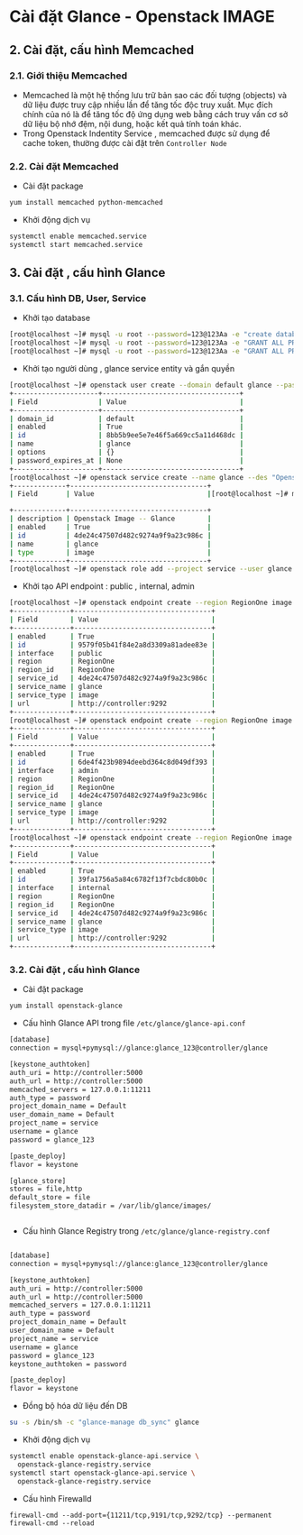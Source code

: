 # Cài đặt Glance - Openstack IMAGE


## 2. Cài đặt, cấu hình Memcached
### 2.1. Giới thiệu Memcached
- Memcached là một hệ thống lưu trữ bản sao các đối tượng (objects) và dữ liệu được truy cập nhiều lần để tăng tốc độc truy xuất. Mục đích chính của nó là để tăng tốc độ ứng dụng web bằng cách truy vấn cơ sở dữ liệu bộ nhớ đệm, nội dung, hoặc kết quả tính toán khác.
- Trong Openstack Indentity Service , memcached được sử dụng để cache token, thường được cài đặt trên `Controller Node`

### 2.2. Cài đặt Memcached
- Cài đặt package
```bash
yum install memcached python-memcached
```
- Khởi động dịch vụ
```bash
systemctl enable memcached.service
systemctl start memcached.service
```


## 3. Cài đặt , cấu hình Glance


### 3.1. Cấu hình DB, User, Service
- Khởi tạo database
```bash
[root@localhost ~]# mysql -u root --password=123@123Aa -e "create database glance"
[root@localhost ~]# mysql -u root --password=123@123Aa -e "GRANT ALL PRIVILEGES on glance.* to 'glance'@'localhost' IDENTIFIED BY 'glance_123' "
[root@localhost ~]# mysql -u root --password=123@123Aa -e "GRANT ALL PRIVILEGES on glance.* to 'glance'@'%'  IDENTIFIED BY  'glance_123'"
```

- Khởi tạo người dùng , glance service entity và gắn quyền 
```bash
[root@localhost ~]# openstack user create --domain default glance --password glance_123
+---------------------+----------------------------------+
| Field               | Value                            |
+---------------------+----------------------------------+
| domain_id           | default                          |
| enabled             | True                             |
| id                  | 8bb5b9ee5e7e46f5a669cc5a11d468dc |
| name                | glance                           |
| options             | {}                               |
| password_expires_at | None                             |
+---------------------+----------------------------------+
[root@localhost ~]# openstack service create --name glance --des "Openstack Image -- Glance" image
+-------------+----------------------------------+
| Field       | Value                            |[root@localhost ~]# mysql -u root --password=123@123Aa -e "GRANT ALL PRIVILEGES on glance.* to 'glance'@'%'  IDENTIFIED BY  'glance_123@123Aa'"

+-------------+----------------------------------+
| description | Openstack Image -- Glance        |
| enabled     | True                             |
| id          | 4de24c47507d482c9274a9f9a23c986c |
| name        | glance                           |
| type        | image                            |
+-------------+----------------------------------+
[root@localhost ~]# openstack role add --project service --user glance admin

```

- Khởi tạo  API endpoint : public , internal, admin

```bash
[root@localhost ~]# openstack endpoint create --region RegionOne image public http://controller:9292
+--------------+----------------------------------+
| Field        | Value                            |
+--------------+----------------------------------+
| enabled      | True                             |
| id           | 9579f05b41f84e2a8d3309a81adee83e |
| interface    | public                           |
| region       | RegionOne                        |
| region_id    | RegionOne                        |
| service_id   | 4de24c47507d482c9274a9f9a23c986c |
| service_name | glance                           |
| service_type | image                            |
| url          | http://controller:9292           |
+--------------+----------------------------------+
[root@localhost ~]# openstack endpoint create --region RegionOne image admin http://controller:9292
+--------------+----------------------------------+
| Field        | Value                            |
+--------------+----------------------------------+
| enabled      | True                             |
| id           | 6de4f423b9894deebd364c8d049df393 |
| interface    | admin                            |
| region       | RegionOne                        |
| region_id    | RegionOne                        |
| service_id   | 4de24c47507d482c9274a9f9a23c986c |
| service_name | glance                           |
| service_type | image                            |
| url          | http://controller:9292           |
+--------------+----------------------------------+
[root@localhost ~]# openstack endpoint create --region RegionOne image internal  http://controller:9292
+--------------+----------------------------------+
| Field        | Value                            |
+--------------+----------------------------------+
| enabled      | True                             |
| id           | 39fa1756a5a84c6782f13f7cbdc80b0c |
| interface    | internal                         |
| region       | RegionOne                        |
| region_id    | RegionOne                        |
| service_id   | 4de24c47507d482c9274a9f9a23c986c |
| service_name | glance                           |
| service_type | image                            |
| url          | http://controller:9292           |
+--------------+----------------------------------+

```

### 3.2. Cài đặt , cấu hình Glance

- Cài đặt package
```bash
yum install openstack-glance
```

- Cấu hình Glance API trong file `/etc/glance/glance-api.conf`
```bash
[database]
connection = mysql+pymysql://glance:glance_123@controller/glance

[keystone_authtoken]
auth_uri = http://controller:5000
auth_url = http://controller:5000
memcached_servers = 127.0.0.1:11211
auth_type = password
project_domain_name = Default
user_domain_name = Default
project_name = service
username = glance
password = glance_123

[paste_deploy]
flavor = keystone

[glance_store]
stores = file,http
default_store = file
filesystem_store_datadir = /var/lib/glance/images/



```

- Cấu hình Glance Registry trong `/etc/glance/glance-registry.conf`
```bash

[database]
connection = mysql+pymysql://glance:glance_123@controller/glance

[keystone_authtoken]
auth_uri = http://controller:5000
auth_url = http://controller:5000
memcached_servers = 127.0.0.1:11211
auth_type = password
project_domain_name = Default
user_domain_name = Default
project_name = service
username = glance
password = glance_123
keystone_authtoken = password

[paste_deploy]
flavor = keystone

```

- Đồng bộ hóa dữ liệu đến DB
```bash
su -s /bin/sh -c "glance-manage db_sync" glance
```

- Khởi động dịch vụ
```bash
systemctl enable openstack-glance-api.service \
  openstack-glance-registry.service
systemctl start openstack-glance-api.service \
  openstack-glance-registry.service
```

- Cấu hình Firewalld

```
firewall-cmd --add-port={11211/tcp,9191/tcp,9292/tcp} --permanent 
firewall-cmd --reload 
```
